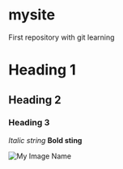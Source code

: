 # mysite
First repository with git learning
# Heading 1
## Heading 2
### Heading 3
_Italic string_
**Bold sting**

![My Image Name](https://newevolutiondesigns.com/images/freebies/cool-wallpaper-2.jpg)
